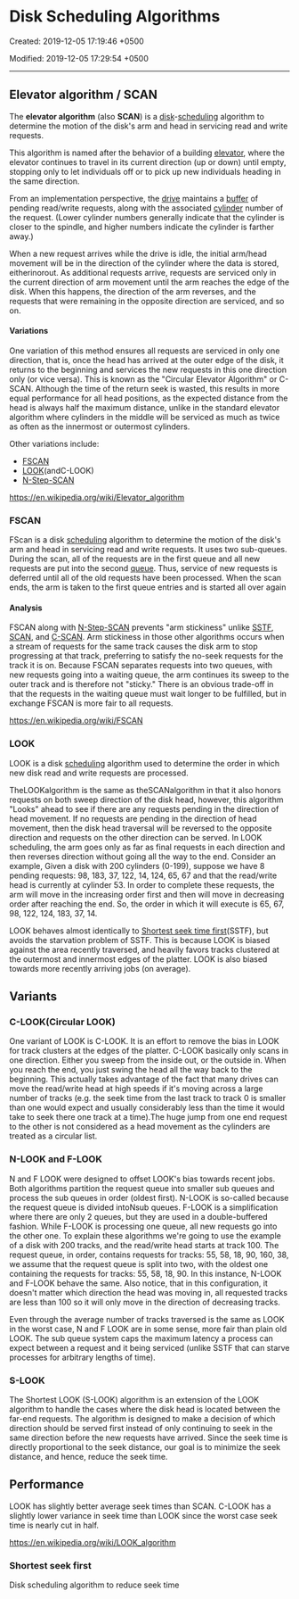 # Disk Scheduling Algorithms

Created: 2019-12-05 17:19:46 +0500

Modified: 2019-12-05 17:29:54 +0500

---

## Elevator algorithm / SCAN

The **elevator algorithm** (also **SCAN**) is a [disk](https://en.wikipedia.org/wiki/Hard_disk)-[scheduling](https://en.wikipedia.org/wiki/I/O_scheduling) algorithm to determine the motion of the disk's arm and head in servicing read and write requests.

This algorithm is named after the behavior of a building [elevator](https://en.wikipedia.org/wiki/Elevator), where the elevator continues to travel in its current direction (up or down) until empty, stopping only to let individuals off or to pick up new individuals heading in the same direction.

From an implementation perspective, the [drive](https://en.wikipedia.org/wiki/Disk_drive) maintains a [buffer](https://en.wikipedia.org/wiki/Data_buffer) of pending read/write requests, along with the associated [cylinder](https://en.wikipedia.org/wiki/Cylinder_(disk_drive)) number of the request. (Lower cylinder numbers generally indicate that the cylinder is closer to the spindle, and higher numbers indicate the cylinder is farther away.)

When a new request arrives while the drive is idle, the initial arm/head movement will be in the direction of the cylinder where the data is stored, eitherinorout. As additional requests arrive, requests are serviced only in the current direction of arm movement until the arm reaches the edge of the disk. When this happens, the direction of the arm reverses, and the requests that were remaining in the opposite direction are serviced, and so on.

#### Variations

One variation of this method ensures all requests are serviced in only one direction, that is, once the head has arrived at the outer edge of the disk, it returns to the beginning and services the new requests in this one direction only (or vice versa). This is known as the "Circular Elevator Algorithm" or C-SCAN. Although the time of the return seek is wasted, this results in more equal performance for all head positions, as the expected distance from the head is always half the maximum distance, unlike in the standard elevator algorithm where cylinders in the middle will be serviced as much as twice as often as the innermost or outermost cylinders.

Other variations include:

- [FSCAN](https://en.wikipedia.org/wiki/FSCAN)
- [LOOK](https://en.wikipedia.org/wiki/LOOK_algorithm)(andC-LOOK)
- [N-Step-SCAN](https://en.wikipedia.org/wiki/N-Step-SCAN)

<https://en.wikipedia.org/wiki/Elevator_algorithm>

### FSCAN

FScan is a disk [scheduling](https://en.wikipedia.org/wiki/I/O_scheduling) algorithm to determine the motion of the disk's arm and head in servicing read and write requests. It uses two sub-queues. During the scan, all of the requests are in the first queue and all new requests are put into the second [queue](https://en.wikipedia.org/wiki/Queue_(data_structure)). Thus, service of new requests is deferred until all of the old requests have been processed. When the scan ends, the arm is taken to the first queue entries and is started all over again

#### Analysis

FSCAN along with [N-Step-SCAN](https://en.wikipedia.org/wiki/N-Step-SCAN) prevents "arm stickiness" unlike [SSTF](https://en.wikipedia.org/wiki/Shortest_seek_first), [SCAN](https://en.wikipedia.org/wiki/Elevator_algorithm), and [C-SCAN](https://en.wikipedia.org/wiki/C-SCAN). Arm stickiness in those other algorithms occurs when a stream of requests for the same track causes the disk arm to stop progressing at that track, preferring to satisfy the no-seek requests for the track it is on. Because FSCAN separates requests into two queues, with new requests going into a waiting queue, the arm continues its sweep to the outer track and is therefore not "sticky." There is an obvious trade-off in that the requests in the waiting queue must wait longer to be fulfilled, but in exchange FSCAN is more fair to all requests.

<https://en.wikipedia.org/wiki/FSCAN>

### LOOK

LOOK is a disk [scheduling](https://en.wikipedia.org/wiki/I/O_scheduling) algorithm used to determine the order in which new disk read and write requests are processed.

TheLOOKalgorithm is the same as theSCANalgorithm in that it also honors requests on both sweep direction of the disk head, however, this algorithm "Looks" ahead to see if there are any requests pending in the direction of head movement. If no requests are pending in the direction of head movement, then the disk head traversal will be reversed to the opposite direction and requests on the other direction can be served. In LOOK scheduling, the arm goes only as far as final requests in each direction and then reverses direction without going all the way to the end. Consider an example, Given a disk with 200 cylinders (0-199), suppose we have 8 pending requests: 98, 183, 37, 122, 14, 124, 65, 67 and that the read/write head is currently at cylinder 53. In order to complete these requests, the arm will move in the increasing order first and then will move in decreasing order after reaching the end. So, the order in which it will execute is 65, 67, 98, 122, 124, 183, 37, 14.

LOOK behaves almost identically to [Shortest seek time first](https://en.wikipedia.org/wiki/Shortest_seek_time_first)(SSTF), but avoids the starvation problem of SSTF. This is because LOOK is biased against the area recently traversed, and heavily favors tracks clustered at the outermost and innermost edges of the platter. LOOK is also biased towards more recently arriving jobs (on average).

## Variants

### C-LOOK(Circular LOOK)

One variant of LOOK is C-LOOK. It is an effort to remove the bias in LOOK for track clusters at the edges of the platter. C-LOOK basically only scans in one direction. Either you sweep from the inside out, or the outside in. When you reach the end, you just swing the head all the way back to the beginning. This actually takes advantage of the fact that many drives can move the read/write head at high speeds if it's moving across a large number of tracks (e.g. the seek time from the last track to track 0 is smaller than one would expect and usually considerably less than the time it would take to seek there one track at a time).The huge jump from one end request to the other is not considered as a head movement as the cylinders are treated as a circular list.

### N-LOOK and F-LOOK

N and F LOOK were designed to offset LOOK's bias towards recent jobs. Both algorithms partition the request queue into smaller sub queues and process the sub queues in order (oldest first). N-LOOK is so-called because the request queue is divided intoNsub queues. F-LOOK is a simplification where there are only 2 queues, but they are used in a double-buffered fashion. While F-LOOK is processing one queue, all new requests go into the other one. To explain these algorithms we're going to use the example of a disk with 200 tracks, and the read/write head starts at track 100. The request queue, in order, contains requests for tracks: 55, 58, 18, 90, 160, 38, we assume that the request queue is split into two, with the oldest one containing the requests for tracks: 55, 58, 18, 90. In this instance, N-LOOK and F-LOOK behave the same. Also notice, that in this configuration, it doesn't matter which direction the head was moving in, all requested tracks are less than 100 so it will only move in the direction of decreasing tracks.

Even through the average number of tracks traversed is the same as LOOK in the worst case, N and F LOOK are in some sense, more fair than plain old LOOK. The sub queue system caps the maximum latency a process can expect between a request and it being serviced (unlike SSTF that can starve processes for arbitrary lengths of time).

### S-LOOK

The Shortest LOOK (S-LOOK) algorithm is an extension of the LOOK algorithm to handle the cases where the disk head is located between the far-end requests. The algorithm is designed to make a decision of which direction should be served first instead of only continuing to seek in the same direction before the new requests have arrived. Since the seek time is directly proportional to the seek distance, our goal is to minimize the seek distance, and hence, reduce the seek time.

## Performance

LOOK has slightly better average seek times than SCAN. C-LOOK has a slightly lower variance in seek time than LOOK since the worst case seek time is nearly cut in half.

<https://en.wikipedia.org/wiki/LOOK_algorithm>

### Shortest seek first

Disk scheduling algorithm to reduce seek time
